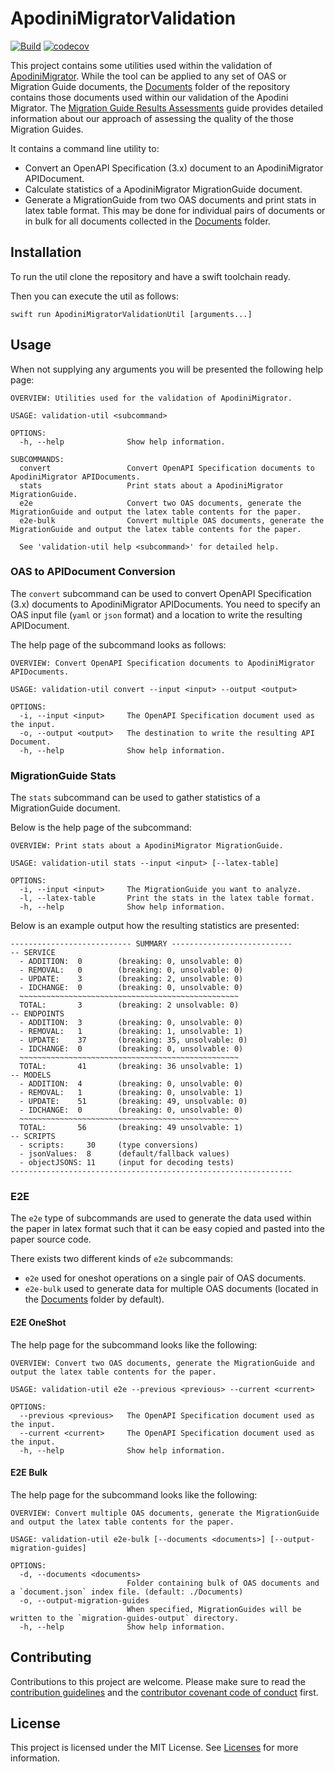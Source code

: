 <!--

This source file is part of the Apodini open source project

SPDX-FileCopyrightText: 2022 Paul Schmiedmayer and the project authors (see CONTRIBUTORS.md) <paul.schmiedmayer@tum.de>

SPDX-License-Identifier: MIT

-->

# ApodiniMigratorValidation

[![Build](https://github.com/Apodini/ApodiniMigratorValidation/actions/workflows/build.yml/badge.svg)](https://github.com/Apodini/ApodiniMigratorValidation/actions/workflows/build.yml)
[![codecov](https://codecov.io/gh/Apodini/ApodiniMigratorValidation/branch/develop/graph/badge.svg?token=5MMKMPO5NR)](https://codecov.io/gh/Apodini/ApodiniMigratorValidation)

This project contains some utilities used within the validation of [ApodiniMigrator](https://github.com/Apodini/ApodiniMigrator).
While the tool can be applied to any set of OAS or Migration Guide documents, the [Documents](./Documents) folder of the repository
contains those documents used within our validation of the Apodini Migrator.
The [Migration Guide Results Assessments](./Documents/migration-guides-output/result-assessments/README.md) guide
provides detailed information about our approach of assessing the quality of the those Migration Guides.

It contains a command line utility to:
* Convert an OpenAPI Specification (3.x) document to an ApodiniMigrator APIDocument.
* Calculate statistics of a ApodiniMigrator MigrationGuide document.
* Generate a MigrationGuide from two OAS documents and print stats in latex table format.
  This may be done for individual pairs of documents or in bulk for all documents collected in the
  [Documents](./Documents) folder.

## Installation

To run the util clone the repository and have a swift toolchain ready.

Then you can execute the util as follows:
```commandline
swift run ApodiniMigratorValidationUtil [arguments...] 
```

## Usage

When not supplying any arguments you will be presented the following help page:

```commandline
OVERVIEW: Utilities used for the validation of ApodiniMigrator.

USAGE: validation-util <subcommand>

OPTIONS:
  -h, --help              Show help information.

SUBCOMMANDS:
  convert                 Convert OpenAPI Specification documents to ApodiniMigrator APIDocuments.
  stats                   Print stats about a ApodiniMigrator MigrationGuide.
  e2e                     Convert two OAS documents, generate the MigrationGuide and output the latex table contents for the paper.
  e2e-bulk                Convert multiple OAS documents, generate the MigrationGuide and output the latex table contents for the paper.

  See 'validation-util help <subcommand>' for detailed help.
```

### OAS to APIDocument Conversion

The `convert` subcommand can be used to convert OpenAPI Specification (3.x) documents to
ApodiniMigrator APIDocuments.
You need to specify an OAS input file (`yaml` or `json` format) and a location to write the resulting APIDocument.

The help page of the subcommand looks as follows:

```commandline
OVERVIEW: Convert OpenAPI Specification documents to ApodiniMigrator APIDocuments.

USAGE: validation-util convert --input <input> --output <output>

OPTIONS:
  -i, --input <input>     The OpenAPI Specification document used as the input. 
  -o, --output <output>   The destination to write the resulting API Document. 
  -h, --help              Show help information.
```

### MigrationGuide Stats

The `stats` subcommand can be used to gather statistics of a MigrationGuide document.

Below is the help page of the subcommand:

```commandline
OVERVIEW: Print stats about a ApodiniMigrator MigrationGuide.

USAGE: validation-util stats --input <input> [--latex-table]

OPTIONS:
  -i, --input <input>     The MigrationGuide you want to analyze. 
  -l, --latex-table       Print the stats in the latex table format. 
  -h, --help              Show help information.
```

Below is an example output how the resulting statistics are presented:
```commandline
--------------------------- SUMMARY ---------------------------
-- SERVICE
  - ADDITION:  0        (breaking: 0, unsolvable: 0)
  - REMOVAL:   0        (breaking: 0, unsolvable: 0)
  - UPDATE:    3        (breaking: 2, unsolvable: 0)
  - IDCHANGE:  0        (breaking: 0, unsolvable: 0)
  ~~~~~~~~~~~~~~~~~~~~~~~~~~~~~~~~~~~~~~~~~~~~~~~~~
  TOTAL:       3        (breaking: 2 unsolvable: 0)
-- ENDPOINTS
  - ADDITION:  3        (breaking: 0, unsolvable: 0)
  - REMOVAL:   1        (breaking: 1, unsolvable: 1)
  - UPDATE:    37       (breaking: 35, unsolvable: 0)
  - IDCHANGE:  0        (breaking: 0, unsolvable: 0)
  ~~~~~~~~~~~~~~~~~~~~~~~~~~~~~~~~~~~~~~~~~~~~~~~~~
  TOTAL:       41       (breaking: 36 unsolvable: 1)
-- MODELS
  - ADDITION:  4        (breaking: 0, unsolvable: 0)
  - REMOVAL:   1        (breaking: 0, unsolvable: 1)
  - UPDATE:    51       (breaking: 49, unsolvable: 0)
  - IDCHANGE:  0        (breaking: 0, unsolvable: 0)
  ~~~~~~~~~~~~~~~~~~~~~~~~~~~~~~~~~~~~~~~~~~~~~~~~~
  TOTAL:       56       (breaking: 49 unsolvable: 1)
-- SCRIPTS
  - scripts:     30     (type conversions)
  - jsonValues:  8      (default/fallback values)
  - objectJSONS: 11     (input for decoding tests)
---------------------------------------------------------------
```

### E2E

The `e2e` type of subcommands are used to generate the data used within the paper
in latex format such that it can be easy copied and pasted into the paper source code.

There exists two different kinds of `e2e` subcommands:
* `e2e` used for oneshot operations on a single pair of OAS documents.
* `e2e-bulk` used to generate data for multiple OAS documents (located in the
  [Documents](https://github.com/Apodini/ApodiniMigratorValidation/tree/develop/Documents) folder by default).

#### E2E OneShot

The help page for the subcommand looks like the following:

```commandline
OVERVIEW: Convert two OAS documents, generate the MigrationGuide and output the latex table contents for the paper.

USAGE: validation-util e2e --previous <previous> --current <current>

OPTIONS:
  --previous <previous>   The OpenAPI Specification document used as the input. 
  --current <current>     The OpenAPI Specification document used as the input. 
  -h, --help              Show help information.
```

#### E2E Bulk

The help page for the subcommand looks like the following:

```commandline
OVERVIEW: Convert multiple OAS documents, generate the MigrationGuide and output the latex table contents for the paper.

USAGE: validation-util e2e-bulk [--documents <documents>] [--output-migration-guides]

OPTIONS:
  -d, --documents <documents>
                          Folder containing bulk of OAS documents and a `document.json` index file. (default: ./Documents)
  -o, --output-migration-guides
                          When specified, MigrationGuides will be written to the `migration-guides-output` directory. 
  -h, --help              Show help information.

```

## Contributing
Contributions to this project are welcome. Please make sure to read the [contribution guidelines](https://github.com/Apodini/.github/blob/main/CONTRIBUTING.md) and the [contributor covenant code of conduct](https://github.com/Apodini/.github/blob/main/CODE_OF_CONDUCT.md) first.

## License
This project is licensed under the MIT License. See [Licenses](https://github.com/Apodini/ApodiniMigratorValidation/tree/develop/LICENSES) for more information.
